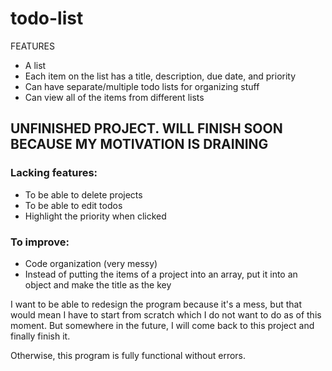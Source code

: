 # todo-list

FEATURES

- A list
- Each item on the list has a title, description, due date, and priority
- Can have separate/multiple todo lists for organizing stuff
- Can view all of the items from different lists

## UNFINISHED PROJECT. WILL FINISH SOON BECAUSE MY MOTIVATION IS DRAINING

### Lacking features:

- To be able to delete projects
- To be able to edit todos
- Highlight the priority when clicked

### To improve:

- Code organization (very messy)
- Instead of putting the items of a project into an array, put it into an object and make the title as the key


I want to be able to redesign the program because it's a mess, but that would mean I have to start from scratch which I do not want to do as of this moment.
But somewhere in the future, I will come back to this project and finally finish it.

Otherwise, this program is fully functional without errors.